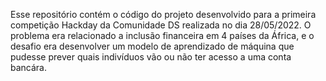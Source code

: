 Esse repositório contém o código do projeto desenvolvido para a primeira competição Hackday da Comunidade DS realizada no dia 28/05/2022. O problema era relacionado a inclusão financeira em 4 países da África, e o desafio era desenvolver um modelo de aprendizado de máquina que pudesse prever quais indivíduos vão ou não ter acesso a uma conta bancára.
